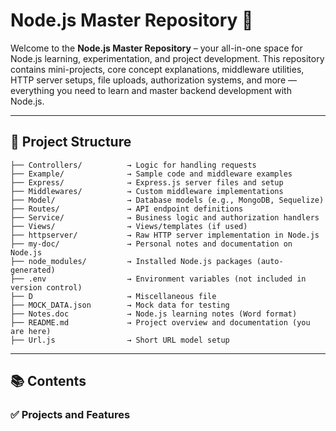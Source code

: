 # Node.js Master Repository 🚀

Welcome to the **Node.js Master Repository** – your all-in-one space for Node.js learning, experimentation, and project development. This repository contains mini-projects, core concept explanations, middleware utilities, HTTP server setups, file uploads, authorization systems, and more — everything you need to learn and master backend development with Node.js.

---

## 📁 Project Structure

```
├── Controllers/          → Logic for handling requests
├── Example/              → Sample code and middleware examples
├── Express/              → Express.js server files and setup
├── Middlewares/          → Custom middleware implementations
├── Model/                → Database models (e.g., MongoDB, Sequelize)
├── Routes/               → API endpoint definitions
├── Service/              → Business logic and authorization handlers
├── Views/                → Views/templates (if used)
├── httpserver/           → Raw HTTP server implementation in Node.js
├── my-doc/               → Personal notes and documentation on Node.js
├── node_modules/         → Installed Node.js packages (auto-generated)
├── .env                  → Environment variables (not included in version control)
├── D                     → Miscellaneous file
├── MOCK_DATA.json        → Mock data for testing
├── Notes.doc             → Node.js learning notes (Word format)
├── README.md             → Project overview and documentation (you are here)
├── Url.js                → Short URL model setup
```

---

## 📚 Contents

### ✅ Projects and Features
- **File Upload System**: Complete system using Express.js and middleware to handle file uploads.
- **Short URL Generator**: A basic model setup for creating short links.
- **Authorization Service**: JWT-based authorization mechanism.
- **Raw HTTP Server**: Built-in HTTP module usage without Express.
- **Discord Bot Cleanup**: Scripts to handle Discord bot files.

### ✍️ Learning Resources
- **Node.js Notes** (`Notes.doc`, `my-doc/`): Personal learning documents and references.
- **Examples**: Real middleware and server-side concepts.
- **Mock Data**: Sample `.json` file to simulate APIs.

---

## 📦 Tech Stack

- **Node.js** (Core)
- **Express.js**
- **JavaScript (ES6+)**
- **Postman** (for testing APIs)
- **MongoDB / Mongoose** (if used in models)
- **JWT** (for authentication)
- **dotenv** (for environment configuration)

---

## 🧠 Ideal For
This repository is great for:
- Beginners looking to learn Node.js practically
- Developers seeking reference projects
- Intermediate coders aiming to understand middleware, file uploads, and backend logic
- Anyone preparing for Node.js interviews or internships

---

## 🚀 How to Run

1. Clone the repository:
   ```bash
   git clone https://github.com/Sangram10c/nodejs.git
   cd nodejs
   ```

2. Install dependencies:
   ```bash
   npm install
   ```

3. Create a `.env` file and configure it as needed.

4. Run the server:
   ```bash
   node index.js
   ```

> You may need to navigate into specific folders to run individual projects or services.

---

## 🤝 Contributing

This is a personal learning and demo repository, but feel free to suggest improvements via issues or pull requests!

---

## 👨‍💻 Author

**Sangram Chougule**  
Full Stack Developer | GitHub: [Sangram10c](https://github.com/Sangram10c)

---

## ⭐️ If you find this repo useful, give it a star!
